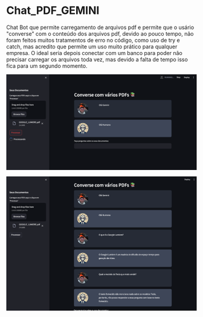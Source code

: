 # Chat_PDF_GEMINI
 Chat Bot que permite carregamento de arquivos pdf e permite que o usário "converse" com o conteúdo dos arquivos pdf, devido ao pouco tempo, não foram feitos muitos tratamentos de erro no código, como uso de try e catch, mas acredito que permite um uso muito prático para qualquer empresa. O ideal seria depois conectar com um banco para poder não precisar carregar os arquivos toda vez, mas devido a falta de tempo isso fica para um segundo momento.

 ![Processando](https://github.com/hinnecco/Chat_PDF_GEMINI/blob/main/images/carregando.jpg)


 ![Chat](https://github.com/hinnecco/Chat_PDF_GEMINI/blob/main/images/WechatIMG316.jpg)
